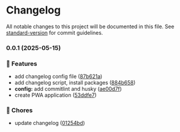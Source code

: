 # Changelog

All notable changes to this project will be documented in this file. See [standard-version](https://github.com/conventional-changelog/standard-version) for commit guidelines.

### 0.0.1 (2025-05-15)

### 🚀 Features

- add changelog config file ([87b621a](https://github.com/D4n1el13and37/commit-lint/commit/87b621ae9c7a5c5735abac3193e20767b07982df))
- add changelog script, install packages ([884b658](https://github.com/D4n1el13and37/commit-lint/commit/884b6585a42ef1a5888076cc5efb9e69ae4086ac))
- **config:** add commitlint and husky ([ae00d7f](https://github.com/D4n1el13and37/commit-lint/commit/ae00d7f4f479782ede31fe2ce71851bb2cd74bb3))
- create PWA application ([53ddfe7](https://github.com/D4n1el13and37/commit-lint/commit/53ddfe7d212f9bfe38f2bbdb4e3ae55cfd16e472))

### 🔧 Chores

- update changelog ([01254bd](https://github.com/D4n1el13and37/commit-lint/commit/01254bdf99f33b5530de69ea3bdc9af031623bf9))
